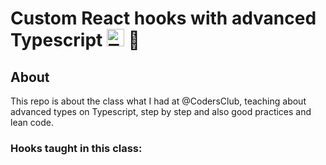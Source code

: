 # Custom React hooks with advanced Typescript <img alt="Typescript" width="28px" src="https://cdn.worldvectorlogo.com/logos/typescript.svg" /> 🧪

## About
  This repo is about the class what I had at @CodersClub, teaching about advanced types on Typescript, step by step and also good practices and lean code.
  
### Hooks taught in this class:
